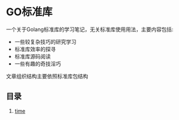 # GO标准库

一个关于Golang标准库的学习笔记，无关标准库使用用法，主要内容包括:
    
* 一些较复杂技巧的研究学习
* 标准库效率的探寻
* 标准库源码阅读
* 一些有趣的奇技淫巧
    
文章组织结构主要依照标准库包结构

## 目录
1. [time]()



